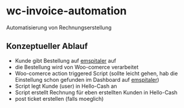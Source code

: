 # wc-invoice-automation

Automatisierung von Rechnungserstellung

## Konzeptueller Ablauf

- Kunde gibt Bestellung auf [emspitaler](https://www.em-spitaler.at) auf
- die Bestellung wird von Woo-comerce verarbeitet
- Woo-comerce action triggered Script (sollte leicht gehen, hab die Einstellung schon gefunden im Dashboard auf [emspitaler](https://www.em-spitaler.at))
- Script legt Kunde (user) in Hello-Cash an
- Script erstellt Rechnung für eben erstellten Kunden in Hello-Cash
- post ticket erstellen (falls moeglich)
